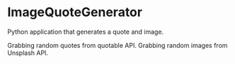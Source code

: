 # ImageQuoteGenerator

Python application that generates a quote and image.

Grabbing random quotes from quotable API.
Grabbing random images from Unsplash API.